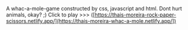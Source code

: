 A whac-a-mole-game constructed by css, javascript and html.
Dont hurt animals, okay? ;)
Click to play >>> ([https://thais-moreira-rock-paper-scissors.netlify.app/](https://thais-moreira-whac-a-mole.netlify.app/])
